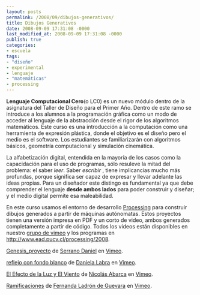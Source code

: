 ```yaml
---
layout: posts
permalink: /2008/09/dibujos-generativos/
title: Dibujos Generativos
date: 2008-09-09 17:31:08 -0000
last_modified_at: 2008-09-09 17:31:08 -0000
publish: true
categories:
- escuela
tags:
- "diseño"
- experimental
- lenguaje
- "matemáticas"
- processing
---
```

**Lenguaje Computacional Cero**(o LC0) es un nuevo módulo dentro de la asignatura del Taller de Diseño para el Primer Año. Dentro de este ramo se introduce a los alumnos a la programación gráfica como un modo de acceder al lenguaje de la abstracción desde el rigor de los algoritmos matemáticos. Este curso es una introducción a la computación como una herramienta de expresión plástica, donde el objetivo es el diseño pero el medio es el software. Los estudiantes se familiarizarán con algoritmos básicos, geometría computacional y simulación cinemática.

La alfabetización digital, entendida en la mayoría de los casos como la capacidación para el uso de programas, sólo resuleve la mitad del problema: el saber _leer_. Saber _escribir_ , tiene implicancias mucho más profundas, porque significa ser capaz de expresar y llevar adelante las ideas propias. Para un diseñador este distingo es fundamental ya que debe comprender el lenguaje **desde ambos lados** para poder construir y diseñar; y el medio digital permite esa maleabilidad.

En este curso usamos el entorno de desarrollo [Processing](http://www.processing.org/ "Página del proyecto opensource Processing") para construir dibujos generados a partir de máquinas autónomatas. Estos proyectos tienen una versión impresa en PDF y un corto de video, ambos generados completamente a partir de código. Todos los videos están disponibles en nuestro [grupo de vimeo](http://vimeo.com/groups/LC0 "LCO en Vimeo") y los programas en <http://www.ead.pucv.cl/processing/2008>.

[Genesis_proyecto](http://vimeo.com/groups/3037/videos/1694568?pg=embed&sec=1694568) de [Serrano Daniel](http://vimeo.com/user735269?pg=embed&sec=1694568) en [Vimeo](http://vimeo.com/?pg=embed&sec=1694568).

[reflejo con fondo blanco](http://vimeo.com/1696036?pg=embed&sec=1696036) de [Daniela Labra](http://vimeo.com/user720309?pg=embed&sec=1696036) en [Vimeo](http://vimeo.com/?pg=embed&sec=1696036).

[El Efecto de la Luz y El Viento](http://vimeo.com/groups/3037/videos/1694123?pg=embed&sec=1694123) de [Nicolás Abarca](http://vimeo.com/user716571?pg=embed&sec=1694123) en [Vimeo](http://vimeo.com/?pg=embed&sec=1694123).

[Ramificaciones](http://vimeo.com/groups/3037/videos/1687283?pg=embed&sec=1687283) de [Fernanda Ladrón de Guevara](http://vimeo.com/user708572?pg=embed&sec=1687283) en [Vimeo](http://vimeo.com/?pg=embed&sec=1687283).
